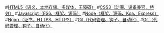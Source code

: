 <!-- - [HTML5（语义、本地存储、多媒体、无障碍）](https://evanye1990.github.io/notes/dir/html5/)
- [CSS3（动画、设备兼容、特效）](https://evanye1990.github.io/notes/dir/css3/)
- [Javascript（ES6、框架、源码）](https://evanye1990.github.io/notes/dir/js/)
- [Node（框架、源码、Koa、Express）](https://evanye1990.github.io/notes/dir/node/)
- [Nginx（证书、HTTPS、HTTP2）](https://evanye1990.github.io/notes/dir/nginx/)
- [Git（代码管理、钩子、自动化）](https://evanye1990.github.io/notes/dir/git/)
- [Git（代码管理、钩子、自动化）](https://evanye1990.github.io/notes/dir/git/) -->

#[HTML5（语义、本地存储、多媒体、无障碍）](https://evanye1990.github.io/notes/dir/html5/)
#[CSS3（动画、设备兼容、特效）](https://evanye1990.github.io/notes/dir/css3/)
#[Javascript（ES6、框架、源码）](https://evanye1990.github.io/notes/dir/js/)
#[Node（框架、源码、Koa、Express）](https://evanye1990.github.io/notes/dir/node/)
#[Nginx（证书、HTTPS、HTTP2）](https://evanye1990.github.io/notes/dir/nginx/)
#[Git（代码管理、钩子、自动化）](https://evanye1990.github.io/notes/dir/git/)
#[Git（代码管理、钩子、自动化）](https://evanye1990.github.io/notes/dir/git/)